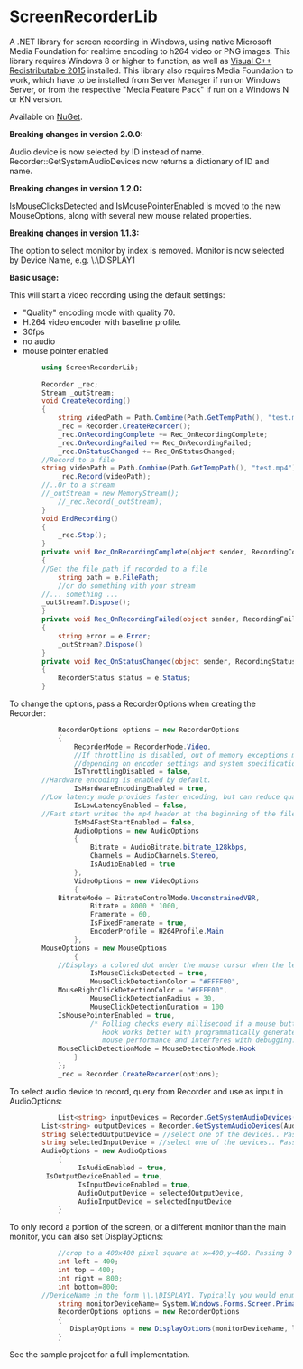 # ScreenRecorderLib
A .NET library for screen recording in Windows, using native Microsoft Media Foundation for realtime encoding to h264 video or PNG images. This library requires Windows 8 or higher to function, as well as [Visual C++ Redistributable 2015](https://www.microsoft.com/en-us/download/details.aspx?id=48145) installed. This library also requires Media Foundation to work, which have to be installed from Server Manager if run on Windows Server, or from the respective "Media Feature Pack" if run on a Windows N or KN version.

Available on [NuGet](https://www.nuget.org/packages/ScreenRecorderLib/).

**Breaking changes in version 2.0.0:**

Audio device is now selected by ID instead of name. Recorder::GetSystemAudioDevices now returns a dictionary of ID and name.

**Breaking changes in version 1.2.0:**

IsMouseClicksDetected and IsMousePointerEnabled is moved to the new MouseOptions, along with several new mouse related properties.

**Breaking changes in version 1.1.3:**

The option to select monitor by index is removed. Monitor is now selected by Device Name, e.g. \\.\DISPLAY1

**Basic usage:**

This will start a video recording using the default settings:
* "Quality" encoding mode with quality 70.
* H.264 video encoder with baseline profile.
* 30fps
* no audio
* mouse pointer enabled

```csharp
        using ScreenRecorderLib;
        
        Recorder _rec;
        Stream _outStream;
        void CreateRecording()
        {
            string videoPath = Path.Combine(Path.GetTempPath(), "test.mp4");
            _rec = Recorder.CreateRecorder();
            _rec.OnRecordingComplete += Rec_OnRecordingComplete;
            _rec.OnRecordingFailed += Rec_OnRecordingFailed;
            _rec.OnStatusChanged += Rec_OnStatusChanged;
	    //Record to a file
	    string videoPath = Path.Combine(Path.GetTempPath(), "test.mp4");
            _rec.Record(videoPath);
	    //..Or to a stream
	    //_outStream = new MemoryStream();
            //_rec.Record(_outStream);
        }
        void EndRecording()
        {
            _rec.Stop(); 
        }
        private void Rec_OnRecordingComplete(object sender, RecordingCompleteEventArgs e)
        {
	    //Get the file path if recorded to a file
            string path = e.FilePath;	
            //or do something with your stream
	    //... something ...
	    _outStream?.Dispose();
        }
        private void Rec_OnRecordingFailed(object sender, RecordingFailedEventArgs e)
        {
            string error = e.Error;
            _outStream?.Dispose()
        }
        private void Rec_OnStatusChanged(object sender, RecordingStatusEventArgs e)
        {
            RecorderStatus status = e.Status;
        }
```

To change the options, pass a RecorderOptions when creating the Recorder:

```csharp
            RecorderOptions options = new RecorderOptions
            {
                RecorderMode = RecorderMode.Video,
                //If throttling is disabled, out of memory exceptions may eventually crash the program,
                //depending on encoder settings and system specifications.
                IsThrottlingDisabled = false,
		//Hardware encoding is enabled by default.
                IsHardwareEncodingEnabled = true,
		//Low latency mode provides faster encoding, but can reduce quality.
                IsLowLatencyEnabled = false,
		//Fast start writes the mp4 header at the beginning of the file, to facilitate streaming.
                IsMp4FastStartEnabled = false,		
                AudioOptions = new AudioOptions
                {
                    Bitrate = AudioBitrate.bitrate_128kbps,
                    Channels = AudioChannels.Stereo,
                    IsAudioEnabled = true
                },
                VideoOptions = new VideoOptions
                {
		    BitrateMode = BitrateControlMode.UnconstrainedVBR,
                    Bitrate = 8000 * 1000,
                    Framerate = 60,
                    IsFixedFramerate = true,
                    EncoderProfile = H264Profile.Main
                },
		MouseOptions = new MouseOptions
                {
		    //Displays a colored dot under the mouse cursor when the left mouse button is pressed.	
                    IsMouseClicksDetected = true,
                    MouseClickDetectionColor = "#FFFF00",
		    MouseRightClickDetectionColor = "#FFFF00",
                    MouseClickDetectionRadius = 30,
                    MouseClickDetectionDuration = 100
		    IsMousePointerEnabled = true,
                    /* Polling checks every millisecond if a mouse button is pressed.
                       Hook works better with programmatically generated mouse clicks, but may affect
                       mouse performance and interferes with debugging.*/
		    MouseClickDetectionMode = MouseDetectionMode.Hook
                }
            };
            _rec = Recorder.CreateRecorder(options);
```
To select audio device to record, query from Recorder and use as input in AudioOptions:
```csharp
            List<string> inputDevices = Recorder.GetSystemAudioDevices(AudioDeviceSource.InputDevices);
	    List<string> outputDevices = Recorder.GetSystemAudioDevices(AudioDeviceSource.OutputDevices);
	    string selectedOutputDevice = //select one of the devices.. Passing empty string or null uses system default playback device.
	    string selectedInputDevice = //select one of the devices.. Passing empty string or null uses system default recording device.
	    AudioOptions = new AudioOptions
            {
                 IsAudioEnabled = true,
		 IsOutputDeviceEnabled = true,
                 IsInputDeviceEnabled = true,
                 AudioOutputDevice = selectedOutputDevice,
                 AudioInputDevice = selectedInputDevice
            }	   	    
```

To only record a portion of the screen, or a different monitor than the main monitor, you can also set DisplayOptions:
```csharp
            //crop to a 400x400 pixel square at x=400,y=400. Passing 0 for these values will default to full screen recording.
            int left = 400;
            int top = 400;
            int right = 800;
            int bottom=800;
	    //DeviceName in the form \\.\DISPLAY1. Typically you would enumerate system monitors and select one. Default monitor is used if no valid input is given.
            string monitorDeviceName= System.Windows.Forms.Screen.PrimaryScreen.DeviceName; 
            RecorderOptions options = new RecorderOptions
            {
               DisplayOptions = new DisplayOptions(monitorDeviceName, left, top, right, bottom)
            }
```

See the sample project for a full implementation.
